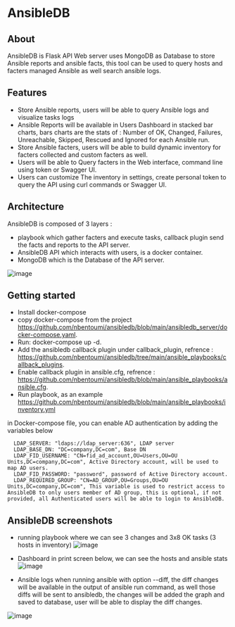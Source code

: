 AnsibleDB
=========================================
About
-----
AnsibleDB is Flask API Web server uses MongoDB as Database to store Ansible reports and ansible facts, this tool can be used to query hosts and facters managed Ansible as well search ansible logs.

Features
--------
* Store Ansible reports, users will be able to query Ansible logs and visualize tasks logs
* Ansible Reports will be available in Users Dashboard in stacked bar charts, bars charts are the stats of : Number of OK, Changed, Failures, Unreachable, Skipped, Rescued and Ignored for each Ansible run.
* Store Ansible facters, users will be able to build dynamic inventory for facters collected and custom facters as well.
* Users will be able to Query facters in the Web interface, command line using token or Swagger UI.
* Users can customize The inventory in settings, create personal token to query the API using curl commands or Swagger UI.

Architecture
--------
AnsibleDB is composed of 3 layers :
* playbook which gather facters and execute tasks, callback plugin send the facts and reports to the API server.
* AnsibleDB API which interacts with users, is a docker container.
* MongoDB which is the Database of the API server.

![image](https://github.com/nbentoumi/ansibledb/assets/6154423/0c6220b4-ec1b-420a-9617-6bd6ce6af6a1)



Getting started
---------------
* Install docker-compose
* copy docker-compose from the project https://github.com/nbentoumi/ansibledb/blob/main/ansibledb_server/docker-compose.yaml.
* Run: docker-compose up -d.
* Add the ansibledb callback plugin under callback_plugin, refrence : https://github.com/nbentoumi/ansibledb/tree/main/ansible_playbooks/callback_plugins.
* Enable callback plugin in ansible.cfg, refrence : https://github.com/nbentoumi/ansibledb/blob/main/ansible_playbooks/ansible.cfg.
* Run playbook, as an example https://github.com/nbentoumi/ansibledb/blob/main/ansible_playbooks/inventory.yml

in Docker-compose file, you can enable AD authentication by adding the variables below

      LDAP_SERVER: "ldaps://ldap_server:636", LDAP server
      LDAP_BASE_DN: "DC=company,DC=com", Base DN
      LDAP_FID_USERNAME: "CN=fid_ad_account,OU=Users,OU=OU Units,DC=company,DC=com", Active Directory account, will be used to map AD users. 
      LDAP_FID_PASSWORD: "password", password of Active Directory account.
      LDAP_REQUIRED_GROUP: "CN=AD_GROUP,OU=Groups,OU=OU Units,DC=company,DC=com", This variable is used to restrict access to AnsibleDB to only users member of AD group, this is optional, if not provided, all Authenticated users will be able to login to AnsibleDB.

AnsibleDB screenshots
---------------
* running playbook where we can see 3 changes and 3x8 OK tasks (3 hosts in inventory)
![image](https://github.com/nbentoumi/ansibledb/assets/6154423/e75e7c0c-beee-4d5a-bbf0-9ae494eaf1e8)


* Dashboard
in print screen below, we can see the hosts and ansible stats
![image](https://github.com/nbentoumi/ansibledb/assets/6154423/fc54a148-9e95-4888-90d0-c08950f258e2)

* Ansible logs
when running ansible with option --diff, the diff changes will be available in the output of ansible run command, as well those diffs will be sent to ansibledb, the changes will be added the graph and saved to database, user will be able to display the diff changes.

![image](https://github.com/nbentoumi/ansibledb/assets/6154423/dae6e305-0abc-454d-bbe1-0b49298607d7)




